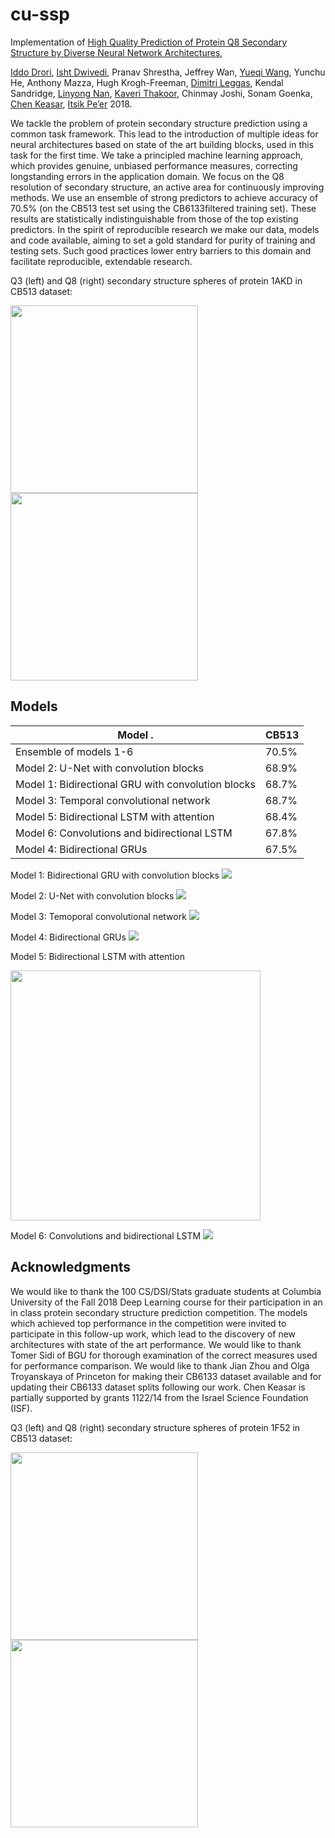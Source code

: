 # cu-ssp

Implementation of [High Quality Prediction of Protein Q8 Secondary Structure by Diverse Neural Network Architectures](https://github.com/idrori/cu-ssp/blob/master/paper/ssp.pdf),

[Iddo Drori](https://www.cs.columbia.edu/~idrori), [Isht Dwivedi](http://www.ishtdwivedi.in), Pranav Shrestha, Jeffrey Wan, [Yueqi Wang](https://github.com/yueqiw), Yunchu He, Anthony Mazza, Hugh Krogh-Freeman, [Dimitri Leggas](https://www.college.columbia.edu/node/11468), Kendal Sandridge, [Linyong Nan](https://github.com/linyongnan), [Kaveri Thakoor](http://www.seismolab.caltech.edu/thakoor_k.html), Chinmay Joshi, Sonam Goenka, [Chen Keasar](https://www.cs.bgu.ac.il/~keasar), [Itsik Pe’er](http://www.cs.columbia.edu/~itsik)
2018.

We tackle the problem of protein secondary structure prediction using a common task framework. This lead to the introduction of multiple ideas for neural architectures based on state of the art building blocks, used in this task for the first time. We take a principled machine learning approach, which provides genuine, unbiased performance measures, correcting longstanding errors in the application domain. We focus on the Q8 resolution of secondary structure, an active area for continuously improving methods. We use an ensemble of strong predictors to achieve accuracy of 70.5\% (on the CB513 test set using the CB6133filtered training set). These results are statistically indistinguishable from those of the top existing predictors. In the spirit of reproducible research we make our data, models and code available, aiming to set a gold standard for purity of training and testing sets. Such good practices lower entry barriers to this domain and facilitate reproducible, extendable research.

Q3 (left) and Q8 (right) secondary structure spheres of protein 1AKD in CB513 dataset:

<img src="https://github.com/idrori/cu-ssp/blob/master/paper/figures/1akd_q3_spheres.png" height=300><img src="https://github.com/idrori/cu-ssp/blob/master/paper/figures/1akd_q8_spheres.png" height=300>


Models
------

| Model .                                            | CB513 |
| -------------------------------------------------- | ----- |
| Ensemble of models 1-6                             | 70.5% |
| Model 2: U-Net with convolution blocks             | 68.9% |
| Model 1: Bidirectional GRU with convolution blocks | 68.7% |
| Model 3: Temporal convolutional network            | 68.7% |
| Model 5: Bidirectional LSTM with attention         | 68.4% |
| Model 6: Convolutions and bidirectional LSTM       | 67.8% |
| Model 4: Bidirectional GRUs                        | 67.5% |


Model 1: Bidirectional GRU with convolution blocks
<img src="https://github.com/idrori/cu-ssp/blob/master/paper/figures/model1.png">

Model 2: U-Net with convolution blocks
<img src="https://github.com/idrori/cu-ssp/blob/master/paper/figures/model2.png">

Model 3: Temoporal convolutional network
<img src="https://github.com/idrori/cu-ssp/blob/master/paper/figures/model3.png">

Model 4: Bidirectional GRUs
<img src="https://github.com/idrori/cu-ssp/blob/master/paper/figures/model4.png">

Model 5: Bidirectional LSTM with attention

<img src="https://github.com/idrori/cu-ssp/blob/master/paper/figures/model5.png" height=400>

Model 6: Convolutions and bidirectional LSTM
<img src="https://github.com/idrori/cu-ssp/blob/master/paper/figures/model6.png">


Acknowledgments
---------------
We would like to thank the 100 CS/DSI/Stats graduate students at Columbia University of the Fall 2018 Deep Learning course for their participation in an in class protein secondary structure prediction competition. The models which achieved top performance in the competition were invited to participate in this follow-up work, which lead to the discovery of new architectures with state of the art performance. We would like to thank Tomer Sidi of BGU for thorough examination of the correct measures used for performance comparison. We would like to thank Jian Zhou and Olga Troyanskaya of Princeton for making their CB6133 dataset available and for updating their CB6133 dataset splits following our work. Chen Keasar is partially supported by grants 1122/14 from the Israel Science Foundation (ISF).

Q3 (left) and Q8 (right) secondary structure spheres of protein 1F52 in CB513 dataset:

<img src="https://github.com/idrori/cu-ssp/blob/master/paper/figures/1f52_q3_spheres.png" height=300><img src="https://github.com/idrori/cu-ssp/blob/master/paper/figures/1f52_q8_spheres.png" height=300>
